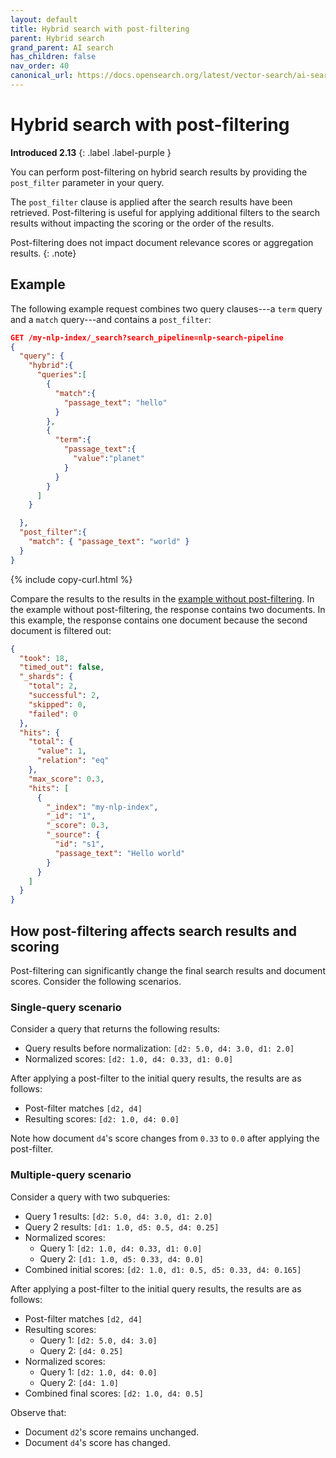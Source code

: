 ```yaml
---
layout: default
title: Hybrid search with post-filtering
parent: Hybrid search
grand_parent: AI search
has_children: false
nav_order: 40
canonical_url: https://docs.opensearch.org/latest/vector-search/ai-search/hybrid-search/post-filtering/
---
```


# Hybrid search with post-filtering
**Introduced 2.13**
{: .label .label-purple }

You can perform post-filtering on hybrid search results by providing the `post_filter` parameter in your query.

The `post_filter` clause is applied after the search results have been retrieved. Post-filtering is useful for applying additional filters to the search results without impacting the scoring or the order of the results. 

Post-filtering does not impact document relevance scores or aggregation results.
{: .note}

## Example

The following example request combines two query clauses---a `term` query and a `match` query---and contains a `post_filter`:

```json
GET /my-nlp-index/_search?search_pipeline=nlp-search-pipeline
{
  "query": {
    "hybrid":{
      "queries":[
        {
          "match":{
            "passage_text": "hello"
          }
        },
        {
          "term":{
            "passage_text":{
              "value":"planet"
            }
          }
        }
      ]
    }

  },
  "post_filter":{
    "match": { "passage_text": "world" }
  }
}
```
{% include copy-curl.html %}

Compare the results to the results in the [example without post-filtering]({{site.url}}{{site.baseurl}}/vector-search/ai-search/hybrid-search/#example-combining-a-match-query-and-a-term-query). In the example without post-filtering, the response contains two documents. In this example, the response contains one document because the second document is filtered out:

```json
{
  "took": 18,
  "timed_out": false,
  "_shards": {
    "total": 2,
    "successful": 2,
    "skipped": 0,
    "failed": 0
  },
  "hits": {
    "total": {
      "value": 1,
      "relation": "eq"
    },
    "max_score": 0.3,
    "hits": [
      {
        "_index": "my-nlp-index",
        "_id": "1",
        "_score": 0.3,
        "_source": {
          "id": "s1",
          "passage_text": "Hello world"
        }
      }
    ]
  }
}
```

## How post-filtering affects search results and scoring

Post-filtering can significantly change the final search results and document scores. Consider the following scenarios.

### Single-query scenario

Consider a query that returns the following results:
- Query results before normalization: `[d2: 5.0, d4: 3.0, d1: 2.0]`
- Normalized scores: `[d2: 1.0, d4: 0.33, d1: 0.0]`

After applying a post-filter to the initial query results, the results are as follows:
- Post-filter matches `[d2, d4]`
- Resulting scores: `[d2: 1.0, d4: 0.0]`

Note how document `d4`'s score changes from `0.33` to `0.0` after applying the post-filter.

### Multiple-query scenario

Consider a query with two subqueries:
- Query 1 results: `[d2: 5.0, d4: 3.0, d1: 2.0]`
- Query 2 results: `[d1: 1.0, d5: 0.5, d4: 0.25]`
- Normalized scores:
  - Query 1: `[d2: 1.0, d4: 0.33, d1: 0.0]`
  - Query 2: `[d1: 1.0, d5: 0.33, d4: 0.0]`
- Combined initial scores: `[d2: 1.0, d1: 0.5, d5: 0.33, d4: 0.165]`

After applying a post-filter to the initial query results, the results are as follows:
- Post-filter matches `[d2, d4]`
- Resulting scores:
  - Query 1: `[d2: 5.0, d4: 3.0]`
  - Query 2: `[d4: 0.25]`
- Normalized scores:
  - Query 1: `[d2: 1.0, d4: 0.0]`
  - Query 2: `[d4: 1.0]`
- Combined final scores: `[d2: 1.0, d4: 0.5]`

Observe that:
- Document `d2`'s score remains unchanged.
- Document `d4`'s score has changed.